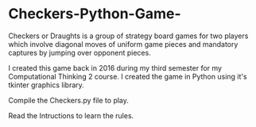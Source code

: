 # Checkers-Python-Game-

Checkers or Draughts is a group of strategy board games for two players which involve diagonal moves of uniform game pieces and mandatory captures by jumping over opponent pieces. 

I created this game back in 2016 during my third semester for my Computational Thinking 2 course. I created the game in Python using it's tkinter graphics library.

Compile the Checkers.py file to play.

Read the Intructions to learn the rules.
